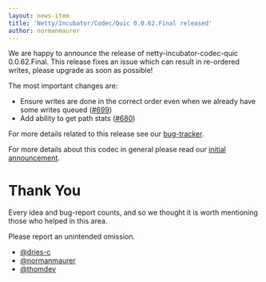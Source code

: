 ```yaml
---
layout: news-item
title: 'Netty/Incubator/Codec/Quic 0.0.62.Final released'
author: normanmaurer
---
```


We are happy to announce the release of netty-incubator-codec-quic 0.0.62.Final. This release fixes an issue which can result in re-ordered writes, please upgrade as soon as possible!

The most important changes are:

* Ensure writes are done in the correct order even when we already have some writes queued ([#699](https://github.com/netty/netty-incubator-codec-quic/pull/699))
* Add ability to get path stats ([#680](https://github.com/netty/netty-incubator-codec-quic/pull/680))

For more details related to this release see our [bug-tracker](https://github.com/netty/netty-incubator-codec-quic/issues?q=milestone%3A0.0.62.Final+is%3Aclosed).

For more details about this codec in general please read our [initial announcement](https://netty.io/news/2020/12/09/quic-0-0-1-Final.html).

# Thank You

Every idea and bug-report counts, and so we thought it is worth mentioning those who helped in this area.

Please report an unintended omission.
 
* [@dries-c](https://github.com/dries-c)
* [@normanmaurer](https://github.com/normanmaurer)
* [@thomdev](https://github.com/thomdev)

